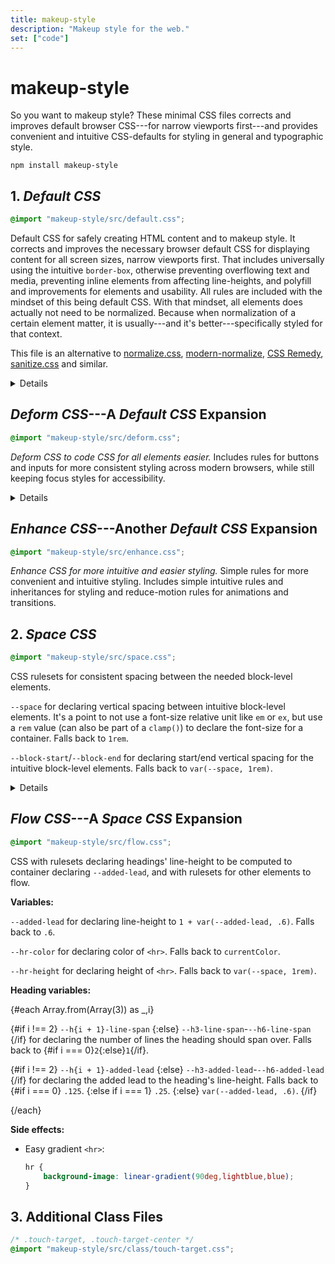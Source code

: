 ```yaml
---
title: makeup-style
description: "Makeup style for the web."
set: ["code"]
---
```


# makeup-style

So you want to makeup style? These minimal CSS files corrects and improves default browser CSS---for narrow viewports first---and provides convenient and intuitive CSS-defaults for styling in general and typographic style.

```
npm install makeup-style
```

## 1. *Default CSS*

```css
@import "makeup-style/src/default.css";
```

Default CSS for safely creating HTML content and to makeup style. It corrects and improves the necessary browser default CSS for displaying content for all screen sizes, narrow viewports first. That includes universally using the intuitive `border-box`, otherwise preventing overflowing text and media, preventing inline elements from affecting line-heights, and polyfill and improvements for elements and usability. All rules are included with the mindset of this being default CSS. With that mindset, all elements does actually not need to be normalized. Because when normalization of a certain element matter, it is usually---and it's better---specifically styled for that context.

This file is an alternative to [normalize.css][nc], [modern-normalize][mn], [CSS Remedy][cr], [sanitize.css][sc] and similar.

<Details>
<em slot="summary">Notes</em>

*All libraries should have honest notes on drawbacks and/or missing support:*

- To allow browsers to auto hyphenate words when text wraps, `hyphens: auto` is applied. *The support may still be lacking for some languages in some browsers.* `hyphens: manual` may be set (for some elements) on wider viewports and/or for advanced content creators who knows `shy`.
- `code, kbd, samp, sub, sup` are inline elements Default CSS styles to not affect line-heights. If they are used as block-level elements though, they will be short in height since their `line-height` is adjusted. E.g., if their direct parent uses `grid` or `flex`. Solution is to redo your HTML structure or restyle `line-height` for these elements in this context.
- For browsers that don't support `overflow-wrap: anywhere`, and when a language has poor `hyphens: auto` support, words can overflow their container. This ruleset can be added to always break words for those browsers as well:

	```css
	@supports not (overflow-wrap: anywhere) {
		:root {
			word-break: break-word;
		}
	}
	```

</Details>

## *Deform CSS*---A <cite>Default CSS</cite> Expansion

```css
@import "makeup-style/src/deform.css";
```

*Deform CSS to code CSS for all elements easier.* Includes rules for buttons and inputs for more consistent styling across modern browsers, while still keeping focus styles for accessibility.

<Details>
<em slot="summary">Tips</em>

Selectors to target all buttons:

```css
::file-selector-button,
[type="button" i],
[type="reset" i],
[type="submit" i],
button {
	/* ... */
}
```
</Details>

## *Enhance CSS*---Another <cite>Default CSS</cite> Expansion

```css
@import "makeup-style/src/enhance.css";
```

*Enhance CSS for more intuitive and easier styling.* Simple rules for more convenient and intuitive styling. Includes simple intuitive rules and inheritances for styling and reduce-motion rules for animations and transitions.

## 2. *Space CSS*

```css
@import "makeup-style/src/space.css";
```

CSS rulesets for consistent spacing between the needed block-level elements.

`--space` for declaring vertical spacing between intuitive block-level elements. It's a point to not use a font-size relative unit like `em` or `ex`, but use a `rem` value (can also be part of a `clamp()`) to declare the font-size for a container. Falls back to `1rem`.

`--block-start`/`--block-end` for declaring start/end vertical spacing for the intuitive block-level elements. Falls back to `var(--space, 1rem)`.

<Details>
<em slot="summary">Example</em>


```css
:root {
	--font-size: clamp(
		1rem, 4.8vw, 1.3rem
	);
}

.content {
	--space: var(--font-size);
	font-size: var(--font-size);
}

@media (min-width: 900px) {
	:root {
		--font-size: 1.1rem;
	}
}
```

</Details>

## *Flow CSS*---A <cite>Space CSS</cite> Expansion

```css
@import "makeup-style/src/flow.css";
```

CSS with rulesets declaring headings' line-height to be computed to container declaring `--added-lead`, and with rulesets for other elements to flow.

**Variables:**

`--added-lead` for declaring line-height to `1 + var(--added-lead, .6)`. Falls back to `.6`.

`--hr-color` for declaring color of `<hr>`. Falls back to `currentColor`.

`--hr-height` for declaring height of `<hr>`. Falls back to `var(--space, 1rem)`.

**Heading variables:**

{#each Array.from(Array(3)) as _,i}

<p>
	{#if i !== 2}
		<code>--h{i + 1}-line-span</code>
	{:else}
		<code>--h3-line-span</code>-<code>--h6-line-span</code>
	{/if}
	for declaring the number of lines the heading should span over. Falls back to 
	{#if i === 0}<code>2</code>{:else}<code>1</code>{/if}.
</p>

<p>
	{#if i !== 2}
		<code>--h{i + 1}-added-lead</code>
	{:else}
		<code>--h3-added-lead</code>-<code>--h6-added-lead</code>
	{/if}
	for declaring the added lead to the heading's line-height. Falls back to
	{#if i === 0}
		<code>.125</code>.
	{:else if i === 1}
		<code>.25</code>.
	{:else}
		<code>var(--added-lead, .6)</code>.
	{/if}
</p>

{/each}

**Side effects:**

- Easy gradient `<hr>`:

	```css
	hr {
		background-image: linear-gradient(90deg,lightblue,blue);
	}
	```

## 3. Additional Class Files

```css
/* .touch-target, .touch-target-center */
@import "makeup-style/src/class/touch-target.css";
```

[amcr]: https://piccalil.li/blog/a-modern-css-reset/
[cc]: https://cube.fyi/
[cr]: https://github.com/jensimmons/cssremedy
[mn]: https://github.com/sindresorhus/modern-normalize
[mccr]: https://www.joshwcomeau.com/css/custom-css-reset/
[nc]: https://github.com/necolas/normalize.css/
[op]: https://open-props.style/
[sc]: https://github.com/csstools/sanitize.css

<script>
 	import Details from "/src/libs/Details.svelte";
</script>
